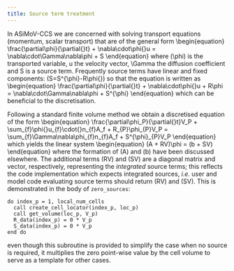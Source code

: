 ```yaml
---
title: Source term treatment
---
```


In ASiMoV-CCS we are concerned with solving transport equations (momentum, scalar transport) that
are of the general form
\begin{equation}
	\frac{\partial\phi}{\partial{}t} + \nabla\cdot\phi{}u = \nabla\cdot\Gamma\nabla\phi + S
\end{equation}
where \(\phi\) is the transported variable, u the velocity vector, \Gamma the diffusion coefficient
and S is a source term.
Frequently source terms have linear and fixed components: \(S=S^{\phi}-R\phi{}\) so that the equation
is written as
\begin{equation}
	\frac{\partial\phi}{\partial{}t} + \nabla\cdot\phi{}u + R\phi = \nabla\cdot\Gamma\nabla\phi + S^{\phi}
\end{equation}
which can be beneficial to the discretisation.

Following a standard finite volume method we obtain a discretised equation of the form
\begin{equation}
	\frac{\partial\phi_P}{\partial{}t}V_P + \sum_{f}\phi{}u_{f}\cdot{}n_{f}A_f + R_{P}\phi_{P}V_P = 
		\sum_{f}\Gamma\nabla\phi_{f}n_{f}A_f + S^{\phi}_{P}V_P
\end{equation}
which yields the linear system
\begin{equation}
	(A + RV)\phi = (b + SV)
\end{equation}
where the formation of \(A\) and \(b\) have been discussed elsewhere.
The additional terms \(RV\) and \(SV\) are a diagonal matrix and vector, respectively, representing
the *integrated* source terms; this reflects the code implementation which expects integrated
sources, *i.e.* user and model code evaluating source terms should return \(RV\) and \(SV\).
This is demonstrated in the body of `zero_sources`:
```
do index_p = 1, local_num_cells
  call create_cell_locator(index_p, loc_p)
  call get_volume(loc_p, V_p)
  R_data(index_p) = 0 * V_p
  S_data(index_p) = 0 * V_p
end do
```
even though this subroutine is provided to simplify the case when no source is required, it
multiplies the zero point-wise value by the cell volume to serve as a template for other cases.
